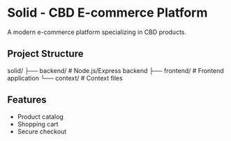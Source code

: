 # Solid - CBD E-commerce Platform

A modern e-commerce platform specializing in CBD products.

## Project Structure

solid/
├── backend/         # Node.js/Express backend
├── frontend/        # Frontend application
└── context/        # Context files

## Features
- Product catalog
- Shopping cart
- Secure checkout

##